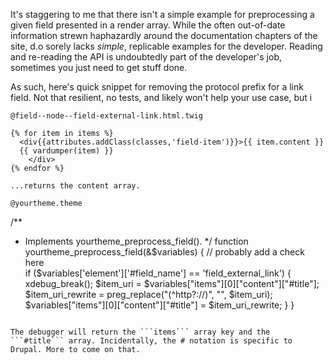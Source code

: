 It's staggering to me that there isn't a simple example for preprocessing a given field presented in a render array. While the often out-of-date information strewn haphazardly around the documentation chapters of the site, d.o sorely lacks *simple*, replicable examples for the developer. Reading and re-reading the API is undoubtedly part of the developer's job, sometimes you just need to get stuff done.  

As such, here's quick snippet for removing the protocol prefix for a link field. Not that resilient, no tests, and likely won't help your use case, but i

```
@field--node--field-external-link.html.twig

{% for item in items %}
  <div{{attributes.addClass(classes,'field-item')}}>{{ item.content }}
  {{ vardumper(item) }}
	</div>
{% endfor %}

...returns the content array.

@yourtheme.theme

```
/**
 * Implements yourtheme_preprocess_field().
 */
function yourtheme_preprocess_field(&$variables) {
  // probably add a check here   
  if ($variables['element']['#field_name'] == 'field_external_link') {
    xdebug_break();
    $item_uri = $variables["items"][0]["content"]["#title"];
    $item_uri_rewrite = preg_replace("(^http?://)", "", $item_uri);
    $variables["items"][0]["content"]["#title"] = $item_uri_rewrite;
  }
}
```

The debugger will return the ```items``` array key and the ```#title``` array. Incidentally, the # notation is specific to Drupal. More to come on that.

